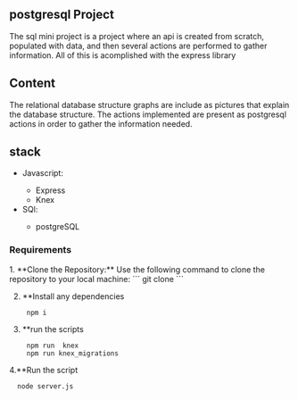 
<article class="markdown-body entry-content container-lg" itemprop="text"><h1 tabindex="-1" dir="auto">

<h1>postgresql Project</h1>
The sql mini project is a project where an api is created from scratch, populated with data, and then several actions are performed to gather information. All of this is acomplished with the express library
<h2>Content</h2>
The relational database structure graphs  are include as pictures that explain the database structure.
The actions implemented are present as postgresql actions in order to gather the information needed.
<h2>stack</h2>
<ul>
<li>Javascript:</li>
   <ul>
   <li>Express</li>
   <li>Knex</li>
   </ul>
<li>SQl:</li>
   <ul>
   <li>postgreSQL</li>
   </ul>
</ul>


<h3>Requirements</h3>
1. **Clone the Repository:** Use the following command to clone the repository to your local machine:
   ```
   git clone
   ```

2. **Install any dependencies 
   ```
    npm i 
   ```

3. **run the scripts
   ```
    npm run  knex
    npm run knex_migrations
   ```
4.**Run the script
  ```
    node server.js
  ```

    


